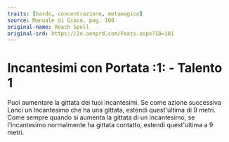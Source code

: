 ```yaml
---
traits: [bardo, concentrazione, metamagico]
source: Manuale di Gioco, pag. 100
original-name: Reach Spell
original-srd: https://2e.aonprd.com/Feats.aspx?ID=181
---
```


# Incantesimi con Portata :1: - Talento 1

Puoi aumentare la gittata dei tuoi incantesimi. Se come azione successiva Lanci
un Incantesimo che ha una gittata, estendi quest'ultima di 9 metri. Come sempre
quando si aumenta la gittata di un incantesimo, se l'incantesimo normalmente ha
gittata contatto, estendi quest'ultima a 9 metri.
